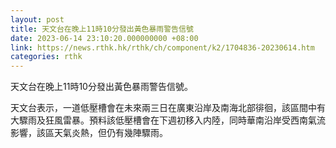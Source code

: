 ```yaml
---
layout: post
title: 天文台在晚上11時10分發出黃色暴雨警告信號
date: 2023-06-14 23:10:20.000000000 +08:00
link: https://news.rthk.hk/rthk/ch/component/k2/1704836-20230614.htm
categories: rthk
---
```


天文台在晚上11時10分發出黃色暴雨警告信號。

天文台表示，一道低壓槽會在未來兩三日在廣東沿岸及南海北部徘徊，該區間中有大驟雨及狂風雷暴。預料該低壓槽會在下週初移入内陸，同時華南沿岸受西南氣流影響，該區天氣炎熱，但仍有幾陣驟雨。
